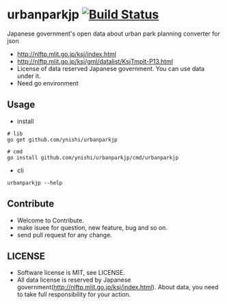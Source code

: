 # urbanparkjp [![Build Status](https://travis-ci.org/ynishi/urbanparkjp.svg?branch=master)](https://travis-ci.org/ynishi/urbanparkjp)
Japanese government's  open data about urban park planning converter for json

* http://nlftp.mlit.go.jp/ksj/index.html
* http://nlftp.mlit.go.jp/ksj/gml/datalist/KsjTmplt-P13.html
* License of data reserved Japanese government. You can use data under it. 
* Need go environment 

## Usage 
* install
```
# lib
go get github.com/ynishi/urbanparkjp
```
```
# cmd
go install github.com/ynishi/urbanparkjp/cmd/urbanparkjp
```
* cli 
```
urbanparkjp --help
```

## Contribute
* Welcome to Contribute.
* make isuee for question, new feature, bug and so on.
* send pull request for any change.

## LICENSE

* Software license is MIT, see LICENSE.
* All data license is reserved by Japanese government(http://nlftp.mlit.go.jp/ksj/index.html). About data, you need to take full responsibility for your action.
